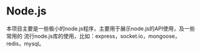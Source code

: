 Node.js
===

本项目主要是一些极小的node.js程序，主要用于展示node.js的API使用，及一些常用的
流行node.js库的使用，比如：express，socket.io，mongoose，redis，mysql。